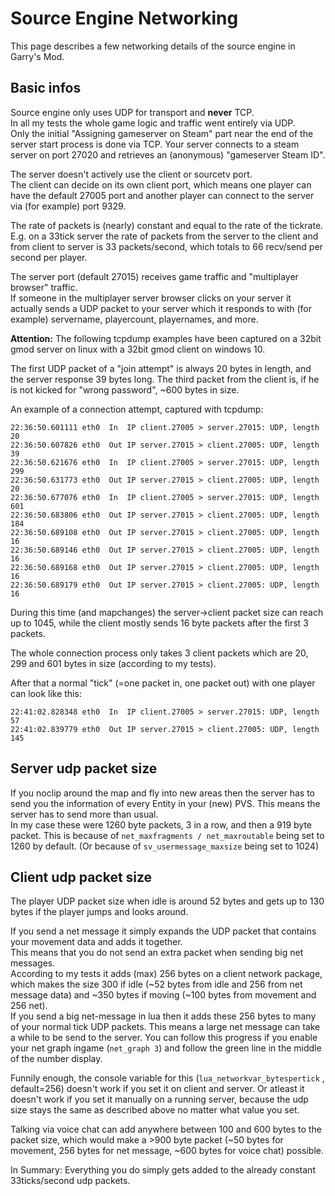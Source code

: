 # Source Engine Networking

This page describes a few networking details of the source engine in Garry's Mod.


## Basic infos

Source engine only uses UDP for transport and **never** TCP.  
In all my tests the whole game logic and traffic went entirely via UDP.  
Only the initial "Assigning gameserver on Steam" part near the end of the server start process is done via TCP. Your server connects to a steam server on port 27020 and retrieves an (anonymous) "gameserver Steam ID".

The server doesn't actively use the client or sourcetv port.  
The client can decide on its own client port, which means one player can have the default 27005 port and another player can connect to the server via (for example) port 9329.

The rate of packets is (nearly) constant and equal to the rate of the tickrate.  
E.g. on a 33tick server the rate of packets from the server to the client and from client to server is 33 packets/second, which totals to 66 recv/send per second per player.

The server port (default 27015) receives game traffic and "multiplayer browser" traffic.  
If someone in the multiplayer server browser clicks on your server it actually sends a UDP packet to your server which it responds to with (for example) servername, playercount, playernames, and more.

**Attention:** The following tcpdump examples have been captured on a 32bit gmod server on linux with a 32bit gmod client on windows 10.

The first UDP packet of a "join attempt" is always 20 bytes in length, and the server response 39 bytes long. The third packet from the client is, if he is not kicked for "wrong password", ~600 bytes in size.

An example of a connection attempt, captured with tcpdump:

```
22:36:50.601111 eth0  In  IP client.27005 > server.27015: UDP, length 20
22:36:50.607826 eth0  Out IP server.27015 > client.27005: UDP, length 39
22:36:50.621676 eth0  In  IP client.27005 > server.27015: UDP, length 299
22:36:50.631773 eth0  Out IP server.27015 > client.27005: UDP, length 20
22:36:50.677076 eth0  In  IP client.27005 > server.27015: UDP, length 601
22:36:50.683806 eth0  Out IP server.27015 > client.27005: UDP, length 184
22:36:50.689108 eth0  Out IP server.27015 > client.27005: UDP, length 16
22:36:50.689146 eth0  Out IP server.27015 > client.27005: UDP, length 16
22:36:50.689168 eth0  Out IP server.27015 > client.27005: UDP, length 16
22:36:50.689179 eth0  Out IP server.27015 > client.27005: UDP, length 16
```

During this time (and mapchanges) the server->client packet size can reach up to 1045, while the client mostly sends 16 byte packets after the first 3 packets.

The whole connection process only takes 3 client packets which are 20, 299 and 601 bytes in size (according to my tests).

After that a normal "tick" (=one packet in, one packet out) with one player can look like this:

```
22:41:02.828348 eth0  In  IP client.27005 > server.27015: UDP, length 57
22:41:02.839779 eth0  Out IP server.27015 > client.27005: UDP, length 145
```

## Server udp packet size

If you noclip around the map and fly into new areas then the server has to send you the information of every Entity in your (new) PVS. This means the server has to send more than usual.  
In my case these were 1260 byte packets, 3 in a row, and then a 919 byte packet. This is because of `net_maxfragments / net_maxroutable` being set to 1260 by default. (Or because of `sv_usermessage_maxsize` being set to 1024)


## Client udp packet size

The player UDP packet size when idle is around 52 bytes and gets up to 130 bytes if the player jumps and looks around.  

If you send a net message it simply expands the UDP packet that contains your movement data and adds it together.  
This means that you do not send an extra packet when sending big net messages.  
According to my tests it adds (max) 256 bytes on a client network package, which makes the size 300 if idle (~52 bytes from idle and 256 from net message data) and ~350 bytes if moving (~100 bytes from movement and 256 net).  
If you send a big net-message in lua then it adds these 256 bytes to many of your normal tick UDP packets. This means a large net message can take a while to be send to the server. You can follow this progress if you enable your net graph ingame (`net_graph 3`) and follow the green line in the middle of the number display.

Funnily enough, the console variable for this (`lua_networkvar_bytespertick` , default=256) doesn't work if you set it on client and server. Or atleast it doesn't work if you set it manually on a running server, because the udp size stays the same as described above no matter what value you set.

Talking via voice chat can add anywhere between 100 and 600 bytes to the packet size, which would make a >900 byte packet (~50 bytes for movement, 256 bytes for net message, ~600 bytes for voice chat) possible.

In Summary: Everything you do simply gets added to the already constant 33ticks/second udp packets.
